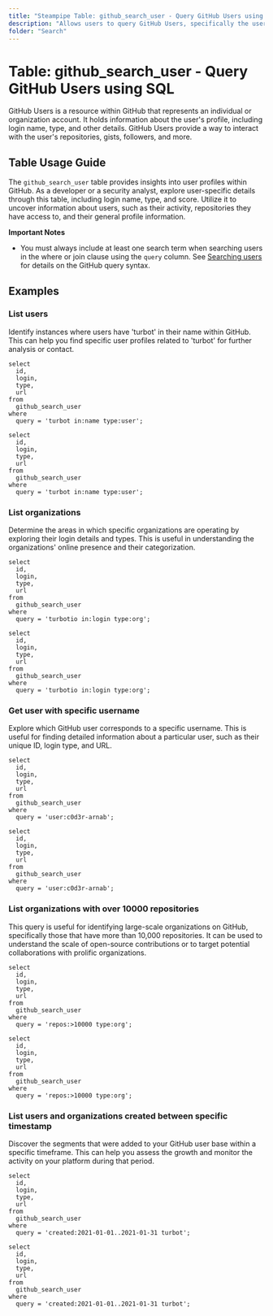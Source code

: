 ```yaml
---
title: "Steampipe Table: github_search_user - Query GitHub Users using SQL"
description: "Allows users to query GitHub Users, specifically the user's login name, type, score, and other details, providing insights into user activity and profile information."
folder: "Search"
---
```


# Table: github_search_user - Query GitHub Users using SQL

GitHub Users is a resource within GitHub that represents an individual or organization account. It holds information about the user's profile, including login name, type, and other details. GitHub Users provide a way to interact with the user's repositories, gists, followers, and more.

## Table Usage Guide

The `github_search_user` table provides insights into user profiles within GitHub. As a developer or a security analyst, explore user-specific details through this table, including login name, type, and score. Utilize it to uncover information about users, such as their activity, repositories they have access to, and their general profile information.

**Important Notes**
- You must always include at least one search term when searching users in the where or join clause using the `query` column. See [Searching users](https://docs.github.com/search-github/searching-on-github/searching-users) for details on the GitHub query syntax.

## Examples

### List users
Identify instances where users have 'turbot' in their name within GitHub. This can help you find specific user profiles related to 'turbot' for further analysis or contact.

```sql+postgres
select
  id,
  login,
  type,
  url
from
  github_search_user
where
  query = 'turbot in:name type:user';
```

```sql+sqlite
select
  id,
  login,
  type,
  url
from
  github_search_user
where
  query = 'turbot in:name type:user';
```

### List organizations
Determine the areas in which specific organizations are operating by exploring their login details and types. This is useful in understanding the organizations' online presence and their categorization.

```sql+postgres
select
  id,
  login,
  type,
  url
from
  github_search_user
where
  query = 'turbotio in:login type:org';
```

```sql+sqlite
select
  id,
  login,
  type,
  url
from
  github_search_user
where
  query = 'turbotio in:login type:org';
```

### Get user with specific username
Explore which GitHub user corresponds to a specific username. This is useful for finding detailed information about a particular user, such as their unique ID, login type, and URL.

```sql+postgres
select
  id,
  login,
  type,
  url
from
  github_search_user
where
  query = 'user:c0d3r-arnab';
```

```sql+sqlite
select
  id,
  login,
  type,
  url
from
  github_search_user
where
  query = 'user:c0d3r-arnab';
```

### List organizations with over 10000 repositories
This query is useful for identifying large-scale organizations on GitHub, specifically those that have more than 10,000 repositories. It can be used to understand the scale of open-source contributions or to target potential collaborations with prolific organizations.

```sql+postgres
select
  id,
  login,
  type,
  url
from
  github_search_user
where
  query = 'repos:>10000 type:org';
```

```sql+sqlite
select
  id,
  login,
  type,
  url
from
  github_search_user
where
  query = 'repos:>10000 type:org';
```

### List users and organizations created between specific timestamp
Discover the segments that were added to your GitHub user base within a specific timeframe. This can help you assess the growth and monitor the activity on your platform during that period.

```sql+postgres
select
  id,
  login,
  type,
  url
from
  github_search_user
where
  query = 'created:2021-01-01..2021-01-31 turbot';
```

```sql+sqlite
select
  id,
  login,
  type,
  url
from
  github_search_user
where
  query = 'created:2021-01-01..2021-01-31 turbot';
```